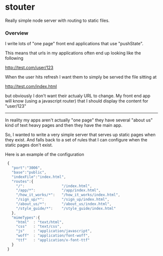stouter
=======

Really simple node server with routing to static files.

### Overview

I write lots of "one page" front end applications that use "pushState".

This means that urls in my applications often end up looking like the following

http://test.com/user/123

When the user hits refresh I want them to simply be served the file sitting at

http://test.com/index.html

but obviously I don't want their actualy URL to change.  My front end app will know (using a javascript router) that I should display the content for "user/123"

---

In reality my apps aren't actually "one page" they have several "about us" kind of text heavy pages and then they have the main app.

So, I wanted to write a very simple server that serves up static pages when they exist.  And falls back to a set of rules that I can configure when the static pages don't exist.

Here is an example of the configuration

 ```javascript
  {
    "port":"3006",
    "base":"public",
    "indexFile":"index.html",
    "routes":{
      "/":                 "/index.html",
      "/app/*":            "/app/index.html",
      "/how_it_works/*":   "/how_it_works/index.html",
      "/sign_up/*":        "/sign_up/index.html",
      "/about_us/*":       "/about_us/index.html",
      "/style_guide/*":    "/style_guide/index.html"
    },
    "mimeTypes":{
      "html"  : "text/html",
      "css"   : "text/css",
      "js"    : "application/javascript",
      "woff"  : "application/font-woff",
      "ttf"   : "application/x-font-ttf"
    }
  }
```